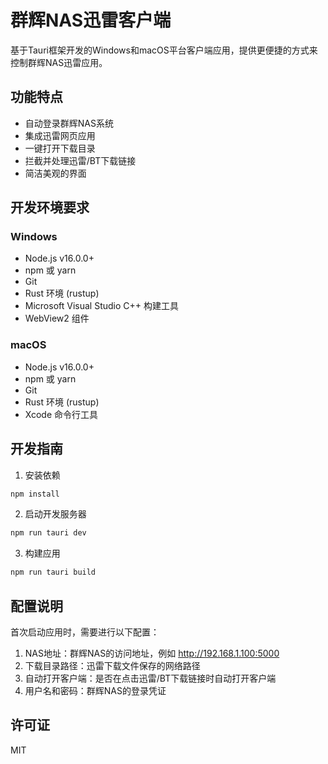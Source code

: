 # 群辉NAS迅雷客户端

基于Tauri框架开发的Windows和macOS平台客户端应用，提供更便捷的方式来控制群辉NAS迅雷应用。

## 功能特点

- 自动登录群辉NAS系统
- 集成迅雷网页应用
- 一键打开下载目录
- 拦截并处理迅雷/BT下载链接
- 简洁美观的界面

## 开发环境要求

### Windows
- Node.js v16.0.0+
- npm 或 yarn
- Git
- Rust 环境 (rustup)
- Microsoft Visual Studio C++ 构建工具
- WebView2 组件

### macOS
- Node.js v16.0.0+
- npm 或 yarn
- Git
- Rust 环境 (rustup)
- Xcode 命令行工具

## 开发指南

1. 安装依赖
```bash
npm install
```

2. 启动开发服务器
```bash
npm run tauri dev
```

3. 构建应用
```bash
npm run tauri build
```

## 配置说明

首次启动应用时，需要进行以下配置：

1. NAS地址：群辉NAS的访问地址，例如 http://192.168.1.100:5000
2. 下载目录路径：迅雷下载文件保存的网络路径
3. 自动打开客户端：是否在点击迅雷/BT下载链接时自动打开客户端
4. 用户名和密码：群辉NAS的登录凭证

## 许可证

MIT
